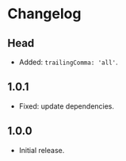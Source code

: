 # Changelog

## Head

- Added: `trailingComma: 'all'`.

## 1.0.1

- Fixed: update dependencies.

## 1.0.0

- Initial release.
